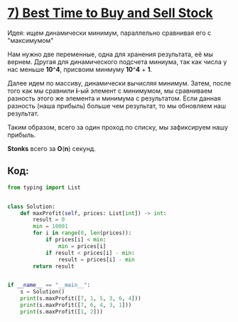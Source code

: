 # [**7) Best Time to Buy and Sell Stock**](https://leetcode.com/problems/best-time-to-buy-and-sell-stock/description/)

Идея: ищем динамически минимум, параллельно сравнивая его с "максимумом"

Нам нужно две переменные, одна для хранения результата, её мы вернем. Другая для динамического подсчета миниума, так как числа у нас меньше **10**^**4**, присвоим минмуму **10**^**4** + **1**.

Далее идем по массиву, динамически вычисляя минимум. Затем, после того как мы сравнили **i**-ый элемент с минимумом, мы сравниваем разность этого же элемента и минимума с результатом. Если данная разность (наша прибыль) больше чем результат, то мы обновляем наш результат.

Таким образом, всего за один проход по списку, мы зафиксируем нашу прибыль.

**Stonks** всего за **O**(**n**) секунд.

## Код:
```python
from typing import List


class Solution:
    def maxProfit(self, prices: List[int]) -> int:
        result = 0
        min = 10001
        for i in range(0, len(prices)):
            if prices[i] < min:
                min = prices[i]
            if result < prices[i] - min:
                result = prices[i] - min
        return result


if __name__ == "__main__":
    s = Solution()
    print(s.maxProfit([7, 1, 5, 3, 6, 4]))
    print(s.maxProfit([7, 6, 4, 3, 1]))
    print(s.maxProfit([1, 2]))

```

